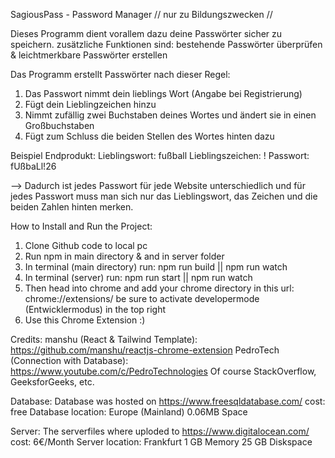 SagiousPass - Password Manager
// nur zu Bildungszwecken //

Dieses Programm dient vorallem dazu deine Passwörter sicher zu speichern. 
zusätzliche Funktionen sind: bestehende Passwörter überprüfen & leichtmerkbare Passwörter erstellen

Das Programm erstellt Passwörter nach dieser Regel: 

1. Das Passwort nimmt dein lieblings Wort (Angabe bei Registrierung)
2. Fügt dein Lieblingzeichen hinzu 
3. Nimmt zufällig zwei Buchstaben deines Wortes und ändert sie in einen Großbuchstaben
4. Fügt zum Schluss die beiden Stellen des Wortes hinten dazu

Beispiel Endprodukt:
Lieblingswort: fußball
Lieblingszeichen: !
Passwort: fUßbaLl!26 

--> Dadurch ist jedes Passwort für jede Website unterschiedlich und für jedes Passwort muss man sich nur das Lieblingswort, das Zeichen und die beiden Zahlen hinten merken. 

How to Install and Run the Project:
1. Clone Github code to local pc 
2. Run npm in main directory & and in server folder
3. In terminal (main directory) run: npm run build || npm run watch
4. In terminal (server) run: npm run start || npm run watch
5. Then head into chrome and add your chrome directory in this url: chrome://extensions/ 
    be sure to activate developermode (Entwicklermodus) in the top right
6. Use this Chrome Extension :)

Credits: 
manshu (React & Tailwind Template): https://github.com/manshu/reactjs-chrome-extension
PedroTech (Connection with Database): https://www.youtube.com/c/PedroTechnologies
Of course StackOverflow, GeeksforGeeks, etc. 

Database: 
Database was hosted on https://www.freesqldatabase.com/
cost: free
Database location: Europe (Mainland)
0.06MB Space 


Server: 
The serverfiles where uploded to https://www.digitalocean.com/ 
cost: 6€/Month 
Server location: Frankfurt 
1 GB Memory
25 GB Diskspace 

